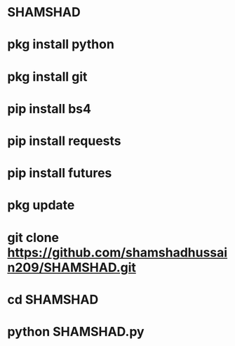 # SHAMSHAD
# pkg install python 
# pkg install git 
# pip install bs4 
# pip install requests 
# pip install futures
# pkg update 
# git clone https://github.com/shamshadhussain209/SHAMSHAD.git
# cd SHAMSHAD
# python SHAMSHAD.py
